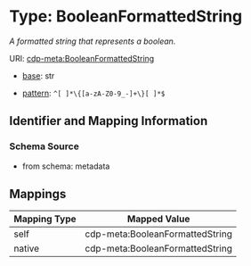 # Type: BooleanFormattedString




_A formatted string that represents a boolean._



URI: [cdp-meta:BooleanFormattedString](metadataBooleanFormattedString)

* [base](https://w3id.org/linkml/base): str




* [pattern](https://w3id.org/linkml/pattern): `^[ ]*\{[a-zA-Z0-9_-]+\}[ ]*$`






## Identifier and Mapping Information







### Schema Source


* from schema: metadata




## Mappings

| Mapping Type | Mapped Value |
| ---  | ---  |
| self | cdp-meta:BooleanFormattedString |
| native | cdp-meta:BooleanFormattedString |
